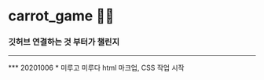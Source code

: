 # carrot_game 🥕🐰

### 깃허브 연결하는 것 부터가 챌린지

---------------------------------------

*** 20201006
    * 미루고 미루다 html 마크업, CSS 작업 시작

